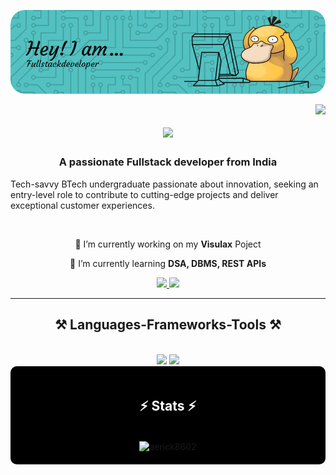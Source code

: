 ![Masterheader](./Header.png)

<img align="right" src="https://visitor-badge.laobi.icu/badge?page_id=aerick8602.aerick8602" />

<h1 align="center">
    <img src="https://readme-typing-svg.herokuapp.com/?font=Righteous&size=35&center=true&vCenter=true&width=500&height=70&duration=4000&lines=Hi+There!+👋;+I'm+Ayush+Katiyar😁!!;" />
</h1>

<h3 align="center">A passionate Fullstack developer from India </h3>
<p>Tech-savvy BTech undergraduate passionate about innovation, seeking an entry-level role to contribute to
cutting-edge projects and deliver exceptional customer experiences.</p>

<br/>

<div align="center">
 
 🔭 I’m currently working on my **Visulax** Poject
 
 🌱 I’m currently learning **DSA, DBMS, REST APIs**
 </div>
 
<div align="center"> 

  <a href="https://www.linkedin.com/in/ayush-katiyar-6a0935238/" target="_blank">
    <img src="https://img.shields.io/badge/LinkedIn-0077B5?style=for-the-badge&logo=linkedin&logoColor=white" target="_blank" />
  </a>
  <a href="https://x.com/katiyarayush02" target="_blank">
     <img src="https://img.shields.io/badge/X-FF5722?style=for-the-badge&logo=todoist&logoColor=white" target="_blank" />
  </a>
</div>

 <hr/>
 
<h2 align="center">⚒️ Languages-Frameworks-Tools ⚒️</h2>
<br/>
<div align="center">
    <img src="https://skillicons.dev/icons?i=react,bootstrap,notion,html,css,vscode,github,figma,tailwind" />
    <img src="https://skillicons.dev/icons?i=nodejs,python,javascript,postman,express,netlify,mongodb,c,mysql,vercel,git" /><br>
</div>


<div align="center" style="background-color: black; padding: 20px; border-radius: 10px;">
  <h2 style="color: white;">⚡ Stats ⚡</h2>
  <br>
    <div style="clear: both;">
    <img align="center" src="https://github-readme-streak-stats.herokuapp.com/?user=aerick8602&background=000000&ring=ffffff&fire=ffffff&currStreakNum=ffffff&sideNums=ffffff&currStreakLabel=ffffff&sideLabels=ffffff&dates=ffffff" alt="aerick8602" />
  <div>
</div>




